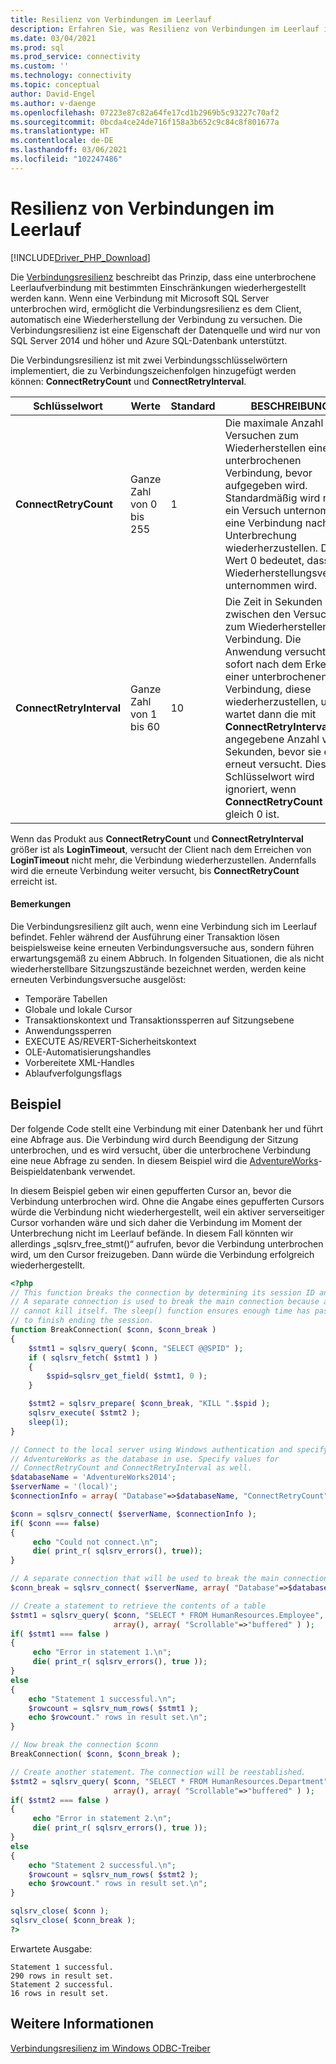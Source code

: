 ```yaml
---
title: Resilienz von Verbindungen im Leerlauf
description: Erfahren Sie, was Resilienz von Verbindungen im Leerlauf ist, und wie sie sich in den Microsoft-Treibern für PHP für SQL Server verhält.
ms.date: 03/04/2021
ms.prod: sql
ms.prod_service: connectivity
ms.custom: ''
ms.technology: connectivity
ms.topic: conceptual
author: David-Engel
ms.author: v-daenge
ms.openlocfilehash: 07223e87c82a64fe17cd1b2969b5c93227c70af2
ms.sourcegitcommit: 0bcda4ce24de716f158a3b652c9c84c8f801677a
ms.translationtype: HT
ms.contentlocale: de-DE
ms.lasthandoff: 03/06/2021
ms.locfileid: "102247486"
---
```

# <a name="idle-connection-resiliency"></a>Resilienz von Verbindungen im Leerlauf
[!INCLUDE[Driver_PHP_Download](../../includes/driver_php_download.md)]

Die [Verbindungsresilienz](../odbc/windows/connection-resiliency-in-the-windows-odbc-driver.md) beschreibt das Prinzip, dass eine unterbrochene Leerlaufverbindung mit bestimmten Einschränkungen wiederhergestellt werden kann. Wenn eine Verbindung mit Microsoft SQL Server unterbrochen wird, ermöglicht die Verbindungsresilienz es dem Client, automatisch eine Wiederherstellung der Verbindung zu versuchen. Die Verbindungsresilienz ist eine Eigenschaft der Datenquelle und wird nur von SQL Server 2014 und höher und Azure SQL-Datenbank unterstützt.

Die Verbindungsresilienz ist mit zwei Verbindungsschlüsselwörtern implementiert, die zu Verbindungszeichenfolgen hinzugefügt werden können: **ConnectRetryCount** und **ConnectRetryInterval**.

|Schlüsselwort|Werte|Standard|BESCHREIBUNG|
|-|-|-|-|
|**ConnectRetryCount**| Ganze Zahl von 0 bis 255|1|Die maximale Anzahl von Versuchen zum Wiederherstellen einer unterbrochenen Verbindung, bevor aufgegeben wird. Standardmäßig wird nur ein Versuch unternommen, eine Verbindung nach einer Unterbrechung wiederherzustellen. Der Wert 0 bedeutet, dass kein Wiederherstellungsversuch unternommen wird.|
|**ConnectRetryInterval**| Ganze Zahl von 1 bis 60|10| Die Zeit in Sekunden zwischen den Versuchen zum Wiederherstellen einer Verbindung. Die Anwendung versucht sofort nach dem Erkennen einer unterbrochenen Verbindung, diese wiederherzustellen, und wartet dann die mit **ConnectRetryInterval** angegebene Anzahl von Sekunden, bevor sie es erneut versucht. Dieses Schlüsselwort wird ignoriert, wenn **ConnectRetryCount** gleich 0 ist.

Wenn das Produkt aus **ConnectRetryCount** und **ConnectRetryInterval** größer ist als **LoginTimeout**, versucht der Client nach dem Erreichen von **LoginTimeout** nicht mehr, die Verbindung wiederherzustellen. Andernfalls wird die erneute Verbindung weiter versucht, bis **ConnectRetryCount** erreicht ist.

#### <a name="remarks"></a>Bemerkungen

Die Verbindungsresilienz gilt auch, wenn eine Verbindung sich im Leerlauf befindet. Fehler während der Ausführung einer Transaktion lösen beispielsweise keine erneuten Verbindungsversuche aus, sondern führen erwartungsgemäß zu einem Abbruch. In folgenden Situationen, die als nicht wiederherstellbare Sitzungszustände bezeichnet werden, werden keine erneuten Verbindungsversuche ausgelöst:

* Temporäre Tabellen
* Globale und lokale Cursor
* Transaktionskontext und Transaktionssperren auf Sitzungsebene
* Anwendungssperren
* EXECUTE AS/REVERT-Sicherheitskontext
* OLE-Automatisierungshandles
* Vorbereitete XML-Handles
* Ablaufverfolgungsflags

## <a name="example"></a>Beispiel

Der folgende Code stellt eine Verbindung mit einer Datenbank her und führt eine Abfrage aus. Die Verbindung wird durch Beendigung der Sitzung unterbrochen, und es wird versucht, über die unterbrochene Verbindung eine neue Abfrage zu senden. In diesem Beispiel wird die [AdventureWorks](/previous-versions/sql/sql-server-2008/ms124501(v=sql.100))-Beispieldatenbank verwendet.

In diesem Beispiel geben wir einen gepufferten Cursor an, bevor die Verbindung unterbrochen wird. Ohne die Angabe eines gepufferten Cursors würde die Verbindung nicht wiederhergestellt, weil ein aktiver serverseitiger Cursor vorhanden wäre und sich daher die Verbindung im Moment der Unterbrechung nicht im Leerlauf befände. In diesem Fall könnten wir allerdings „sqlsrv_free_stmt()“ aufrufen, bevor die Verbindung unterbrochen wird, um den Cursor freizugeben. Dann würde die Verbindung erfolgreich wiederhergestellt.

```php
<?php
// This function breaks the connection by determining its session ID and killing it.
// A separate connection is used to break the main connection because a session
// cannot kill itself. The sleep() function ensures enough time has passed for KILL
// to finish ending the session.
function BreakConnection( $conn, $conn_break )
{
    $stmt1 = sqlsrv_query( $conn, "SELECT @@SPID" );
    if ( sqlsrv_fetch( $stmt1 ) )
    {
        $spid=sqlsrv_get_field( $stmt1, 0 );
    }

    $stmt2 = sqlsrv_prepare( $conn_break, "KILL ".$spid );
    sqlsrv_execute( $stmt2 );
    sleep(1);
}

// Connect to the local server using Windows authentication and specify
// AdventureWorks as the database in use. Specify values for
// ConnectRetryCount and ConnectRetryInterval as well.
$databaseName = 'AdventureWorks2014';
$serverName = '(local)';
$connectionInfo = array( "Database"=>$databaseName, "ConnectRetryCount"=>10, "ConnectRetryInterval"=>10 );

$conn = sqlsrv_connect( $serverName, $connectionInfo );
if( $conn === false)  
{  
     echo "Could not connect.\n";  
     die( print_r( sqlsrv_errors(), true));  
}

// A separate connection that will be used to break the main connection $conn
$conn_break = sqlsrv_connect( $serverName, array( "Database"=>$databaseName) );

// Create a statement to retrieve the contents of a table
$stmt1 = sqlsrv_query( $conn, "SELECT * FROM HumanResources.Employee",
                       array(), array( "Scrollable"=>"buffered" ) );
if( $stmt1 === false )
{
     echo "Error in statement 1.\n";
     die( print_r( sqlsrv_errors(), true ));
}
else
{
    echo "Statement 1 successful.\n";
    $rowcount = sqlsrv_num_rows( $stmt1 );
    echo $rowcount." rows in result set.\n";
}

// Now break the connection $conn
BreakConnection( $conn, $conn_break );

// Create another statement. The connection will be reestablished.
$stmt2 = sqlsrv_query( $conn, "SELECT * FROM HumanResources.Department",
                       array(), array( "Scrollable"=>"buffered" ) );
if( $stmt2 === false )
{
     echo "Error in statement 2.\n";
     die( print_r( sqlsrv_errors(), true ));
}
else
{
    echo "Statement 2 successful.\n";
    $rowcount = sqlsrv_num_rows( $stmt2 );
    echo $rowcount." rows in result set.\n";
}

sqlsrv_close( $conn );
sqlsrv_close( $conn_break );
?>
```
Erwartete Ausgabe:
```
Statement 1 successful.
290 rows in result set.
Statement 2 successful.
16 rows in result set.
```

## <a name="see-also"></a>Weitere Informationen
[Verbindungsresilienz im Windows ODBC-Treiber](../odbc/windows/connection-resiliency-in-the-windows-odbc-driver.md)

